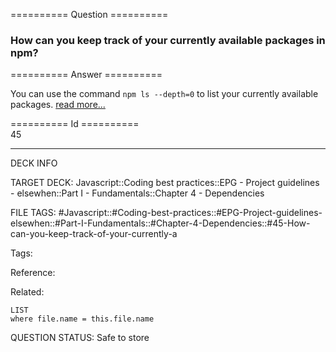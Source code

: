 ========== Question ==========  

### How can you keep track of your currently available packages in npm?  

========== Answer ==========  

You can use the command `npm ls --depth=0` to list your currently available packages. [read more...](https://docs.npmjs.com/cli/ls)

========== Id ==========  
45

---

DECK INFO

TARGET DECK: Javascript::Coding best practices::EPG - Project guidelines - elsewhen::Part I - Fundamentals::Chapter 4 - Dependencies

FILE TAGS: #Javascript::#Coding-best-practices::#EPG-Project-guidelines-elsewhen::#Part-I-Fundamentals::#Chapter-4-Dependencies::#45-How-can-you-keep-track-of-your-currently-a

Tags:

Reference:

Related:

```dataview
LIST
where file.name = this.file.name
```

QUESTION STATUS: Safe to store
